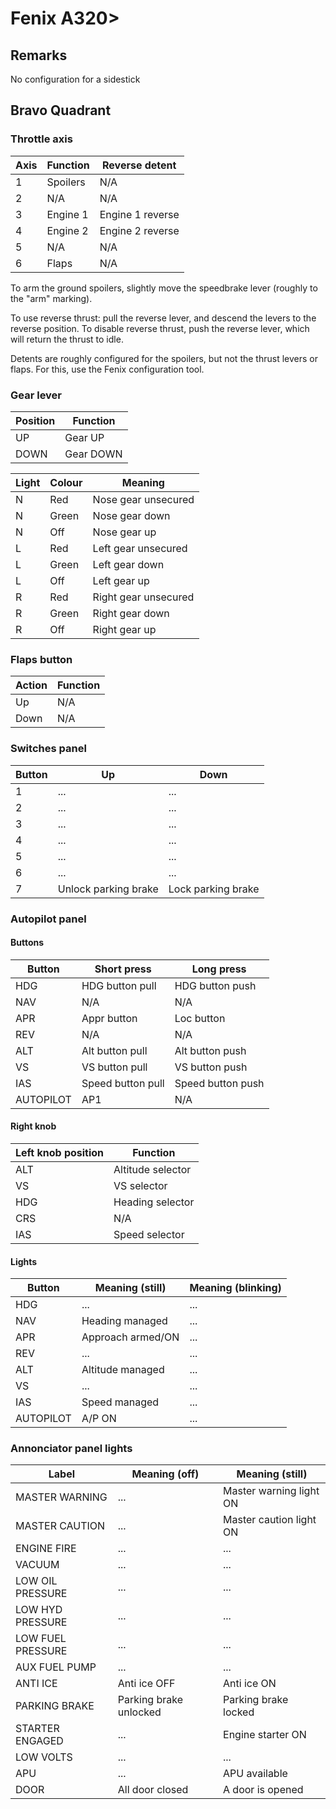 # Fenix A320>

## Remarks

No configuration for a sidestick

## Bravo Quadrant

### Throttle axis

| Axis  | Function  | Reverse detent    |
| ---   | ---       | ---               |
| 1     | Spoilers  | N/A               |
| 2     | N/A       | N/A               |
| 3     | Engine 1  | Engine 1 reverse  |
| 4     | Engine 2  | Engine 2 reverse  |
| 5     | N/A       | N/A               |
| 6     | Flaps     | N/A               |

To arm the ground spoilers, slightly move the speedbrake lever (roughly to the "arm" marking).

To use reverse thrust: pull the reverse lever, and descend the levers to the reverse position. To disable reverse thrust,
push the reverse lever, which will return the thrust to idle.

Detents are roughly configured for the spoilers, but not the thrust levers or flaps. For this, use the Fenix configuration tool.

### Gear lever

| Position  | Function  |
| ---       | ---       |
| UP        | Gear UP   |
| DOWN      | Gear DOWN |

| Light | Colour  | Meaning                 |
| ---   | ---     | ---                     | 
| N     | Red     | Nose gear unsecured     |
| N     | Green   | Nose gear down          |
| N     | Off     | Nose gear up            |
| L     | Red     | Left gear unsecured     |
| L     | Green   | Left gear down          |
| L     | Off     | Left gear up            |
| R     | Red     | Right gear unsecured    |
| R     | Green   | Right gear down         |
| R     | Off     | Right gear up           |

### Flaps button

| Action  | Function  |
| ---     | ---       |
| Up      | N/A       |
| Down    | N/A       |

### Switches panel 

| Button  | Up                      | Down                  |
| ---     | ---                     | ---                   |
| 1       | ...                     | ...                   |
| 2       | ...                     | ...                   |
| 3       | ...                     | ...                   |
| 4       | ...                     | ...                   |
| 5       | ...                     | ...                   |
| 6       | ...                     | ...                   |
| 7       | Unlock parking brake    | Lock parking brake    |

### Autopilot panel 

#### Buttons

| Button    | Short press       | Long press        |
| ---       | ---               | ---               |
| HDG       | HDG button pull   | HDG button push   |
| NAV       | N/A               | N/A               |
| APR       | Appr button       | Loc button        |
| REV       | N/A               | N/A               |
| ALT       | Alt button pull   | Alt button push   |
| VS        | VS button pull    | VS button push    |
| IAS       | Speed button pull | Speed button push |
| AUTOPILOT | AP1               | N/A               |

#### Right knob

| Left knob position  | Function            |
| ---                 | ---                 |
| ALT                 | Altitude selector   |
| VS                  | VS selector         |
| HDG                 | Heading selector    |
| CRS                 | N/A                 |
| IAS                 | Speed selector      |

#### Lights

| Button    | Meaning (still)   | Meaning (blinking)  |
| ---       | ---               | ---                 |
| HDG       | ...               | ...                 |
| NAV       | Heading managed   | ...                 |
| APR       | Approach armed/ON | ...                 |
| REV       | ...               | ...                 |
| ALT       | Altitude managed  | ...                 |
| VS        | ...               | ...                 |
| IAS       | Speed managed     | ...                 |
| AUTOPILOT | A/P ON            | ...                 |

### Annonciator panel lights

| Label             | Meaning (off)             | Meaning (still)           |
| ---               | ---                       | ---                       |
| MASTER WARNING    | ...                       | Master warning light ON   |
| MASTER CAUTION    | ...                       | Master caution light ON   |
| ENGINE FIRE       | ...                       | ...                       |
| VACUUM            | ...                       | ...                       |
| LOW OIL PRESSURE  | ...                       | ...                       |
| LOW HYD PRESSURE  | ...                       | ...                       |
| LOW FUEL PRESSURE | ...                       | ...                       |
| AUX FUEL PUMP     | ...                       | ...                       |
| ANTI ICE          | Anti ice OFF              | Anti ice ON               |
| PARKING BRAKE     | Parking brake unlocked    | Parking brake locked      |
| STARTER ENGAGED   | ...                       | Engine starter ON         |
| LOW VOLTS         | ...                       | ...                       |
| APU               | ...                       | APU available             |
| DOOR              | All door closed           | A door is opened          |

